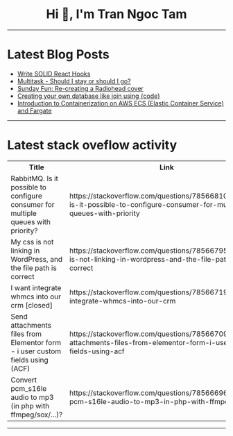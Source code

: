 <h1 align="center">Hi 👋, I'm Tran Ngoc Tam</h1>

---

# Latest Blog Posts 
<!-- BLOG-POST-LIST:START -->
- [Write SOLID React Hooks](https://dev.to/perssondennis/write-solid-react-hooks-436o)
- [Multitask - Should I stay or should I go?](https://dev.to/ferjssilva/multitask-should-i-stay-or-should-i-go-2il9)
- [Sunday Fun: Re-creating a Radiohead cover](https://dev.to/madsstoumann/sunday-fun-re-creating-a-radiohead-cover-20ma)
- [Creating your own database like join using {code}](https://dev.to/anisriva/creating-your-own-database-like-join-using-code-1jlh)
- [Introduction to Containerization on AWS ECS &lpar;Elastic Container Service&rpar; and Fargate](https://dev.to/sirlawdin/introduction-to-containerization-on-aws-ecs-elastic-container-service-and-fargate-6oo)
<!-- BLOG-POST-LIST:END -->

---

# Latest stack oveflow activity
<table>
  <tr><th>Title</th><th>Link</th></tr>
  <!-- STACKOVERFLOW:START --><tr><td>RabbitMQ. Is it possible to configure consumer for multiple queues with priority?</td><td>https://stackoverflow.com/questions/78566810/rabbitmq-is-it-possible-to-configure-consumer-for-multiple-queues-with-priority</td></tr><tr><td>My css is not linking in WordPress, and the file path is correct</td><td>https://stackoverflow.com/questions/78566795/my-css-is-not-linking-in-wordpress-and-the-file-path-is-correct</td></tr><tr><td>I want integrate whmcs into our crm [closed]</td><td>https://stackoverflow.com/questions/78566719/i-want-integrate-whmcs-into-our-crm</td></tr><tr><td>Send attachments files from Elementor form - i user custom fields using &lpar;ACF&rpar;</td><td>https://stackoverflow.com/questions/78566709/send-attachments-files-from-elementor-form-i-user-custom-fields-using-acf</td></tr><tr><td>Convert pcm_s16le audio to mp3 &lpar;in php with ffmpeg/sox/...&rpar;?</td><td>https://stackoverflow.com/questions/78566696/convert-pcm-s16le-audio-to-mp3-in-php-with-ffmpeg-sox</td></tr><!-- STACKOVERFLOW:END -->
</table>

---


